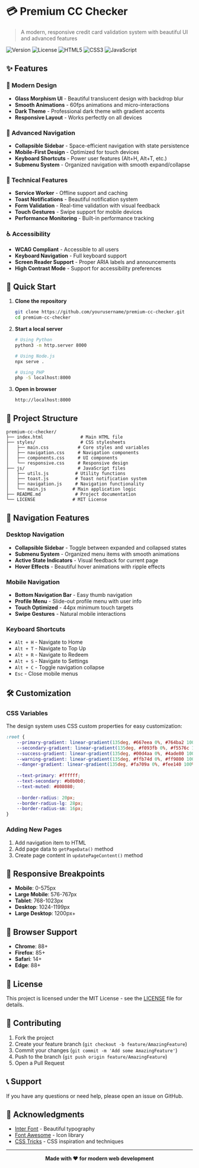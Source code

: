 # 💳 Premium CC Checker

> A modern, responsive credit card validation system with beautiful UI and advanced features

![Version](https://img.shields.io/badge/version-2.0.0-blue)
![License](https://img.shields.io/badge/license-MIT-green)
![HTML5](https://img.shields.io/badge/HTML5-E34F26?logo=html5&logoColor=white)
![CSS3](https://img.shields.io/badge/CSS3-1572B6?logo=css3&logoColor=white)
![JavaScript](https://img.shields.io/badge/JavaScript-F7DF1E?logo=javascript&logoColor=black)

## ✨ Features

### 🎨 Modern Design
- **Glass Morphism UI** - Beautiful translucent design with backdrop blur
- **Smooth Animations** - 60fps animations and micro-interactions
- **Dark Theme** - Professional dark theme with gradient accents
- **Responsive Layout** - Works perfectly on all devices

### 🧭 Advanced Navigation
- **Collapsible Sidebar** - Space-efficient navigation with state persistence
- **Mobile-First Design** - Optimized for touch devices
- **Keyboard Shortcuts** - Power user features (Alt+H, Alt+T, etc.)
- **Submenu System** - Organized navigation with smooth expand/collapse

### 🔧 Technical Features
- **Service Worker** - Offline support and caching
- **Toast Notifications** - Beautiful notification system
- **Form Validation** - Real-time validation with visual feedback
- **Touch Gestures** - Swipe support for mobile devices
- **Performance Monitoring** - Built-in performance tracking

### ♿ Accessibility
- **WCAG Compliant** - Accessible to all users
- **Keyboard Navigation** - Full keyboard support
- **Screen Reader Support** - Proper ARIA labels and announcements
- **High Contrast Mode** - Support for accessibility preferences

## 🚀 Quick Start

1. **Clone the repository**
   ```bash
   git clone https://github.com/yourusername/premium-cc-checker.git
   cd premium-cc-checker
   ```

2. **Start a local server**
   ```bash
   # Using Python
   python3 -m http.server 8000
   
   # Using Node.js
   npx serve .
   
   # Using PHP
   php -S localhost:8000
   ```

3. **Open in browser**
   ```
   http://localhost:8000
   ```

## 📁 Project Structure

```
premium-cc-checker/
├── index.html              # Main HTML file
├── styles/                 # CSS stylesheets
│   ├── main.css           # Core styles and variables
│   ├── navigation.css     # Navigation components
│   ├── components.css     # UI components
│   └── responsive.css     # Responsive design
├── js/                    # JavaScript files
│   ├── utils.js          # Utility functions
│   ├── toast.js          # Toast notification system
│   ├── navigation.js     # Navigation functionality
│   └── main.js          # Main application logic
├── README.md             # Project documentation
└── LICENSE              # MIT License
```

## 🎯 Navigation Features

### Desktop Navigation
- **Collapsible Sidebar** - Toggle between expanded and collapsed states
- **Submenu System** - Organized menu items with smooth animations
- **Active State Indicators** - Visual feedback for current page
- **Hover Effects** - Beautiful hover animations with ripple effects

### Mobile Navigation
- **Bottom Navigation Bar** - Easy thumb navigation
- **Profile Menu** - Slide-out profile menu with user info
- **Touch Optimized** - 44px minimum touch targets
- **Swipe Gestures** - Natural mobile interactions

### Keyboard Shortcuts
- `Alt + H` - Navigate to Home
- `Alt + T` - Navigate to Top Up
- `Alt + R` - Navigate to Redeem
- `Alt + S` - Navigate to Settings
- `Alt + C` - Toggle navigation collapse
- `Esc` - Close mobile menus

## 🛠️ Customization

### CSS Variables
The design system uses CSS custom properties for easy customization:

```css
:root {
    --primary-gradient: linear-gradient(135deg, #667eea 0%, #764ba2 100%);
    --secondary-gradient: linear-gradient(135deg, #f093fb 0%, #f5576c 100%);
    --success-gradient: linear-gradient(135deg, #00d4aa 0%, #4ade80 100%);
    --warning-gradient: linear-gradient(135deg, #ffb74d 0%, #ff9800 100%);
    --danger-gradient: linear-gradient(135deg, #fa709a 0%, #fee140 100%);
    
    --text-primary: #ffffff;
    --text-secondary: #b0b0b0;
    --text-muted: #808080;
    
    --border-radius: 20px;
    --border-radius-lg: 28px;
    --border-radius-sm: 16px;
}
```

### Adding New Pages
1. Add navigation item to HTML
2. Add page data to `getPageData()` method
3. Create page content in `updatePageContent()` method

## 📱 Responsive Breakpoints

- **Mobile**: 0-575px
- **Large Mobile**: 576-767px
- **Tablet**: 768-1023px
- **Desktop**: 1024-1199px
- **Large Desktop**: 1200px+

## 🔧 Browser Support

- **Chrome**: 88+
- **Firefox**: 85+
- **Safari**: 14+
- **Edge**: 88+

## 📄 License

This project is licensed under the MIT License - see the [LICENSE](LICENSE) file for details.

## 🤝 Contributing

1. Fork the project
2. Create your feature branch (`git checkout -b feature/AmazingFeature`)
3. Commit your changes (`git commit -m 'Add some AmazingFeature'`)
4. Push to the branch (`git push origin feature/AmazingFeature`)
5. Open a Pull Request

## 📞 Support

If you have any questions or need help, please open an issue on GitHub.

## 🙏 Acknowledgments

- [Inter Font](https://fonts.google.com/specimen/Inter) - Beautiful typography
- [Font Awesome](https://fontawesome.com/) - Icon library
- [CSS Tricks](https://css-tricks.com/) - CSS inspiration and techniques

---

<div align="center">
  <strong>Made with ❤️ for modern web development</strong>
</div>
